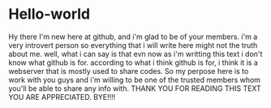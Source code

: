 # Hello-world
Hy there I'm new here at github, and i'm glad to be of your members.
i'm a very introvert person so everything that i will write here might not the truth about me.
well, what i can say is that evn now as i'm writting this text i don't know what github is for.
according to what i think github is for, i think it is a webserver that is mostly used to share codes.
So my perpose here is to work with you guys and i'm willing to be one of the trusted members whom you'll be able to share any info with.
THANK YOU FOR READING THIS TEXT YOU ARE APPRECIATED. BYE!!!!
